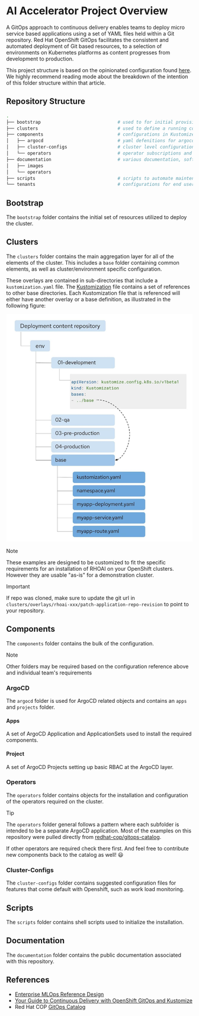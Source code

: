# AI Accelerator Project Overview

A GitOps approach to continuous delivery enables teams to deploy micro service based applications using a set of YAML files held within a Git repository. Red Hat OpenShift GitOps facilitates the consistent and automated deployment of Git based resources, to a selection of environments on Kubernetes platforms as content progresses from development to production.

This project structure is based on the opinionated configuration found [here](https://github.com/gnunn-gitops/standards/blob/master/folders.md). We highly recommend reading mode about the breakdown of the intention of this folder structure within that article.

## Repository Structure

```sh
.
├── bootstrap                             # used to for initial provisioning
├── clusters                              # used to define a running configuration
├── components                            # configurations in Kustomize and YAML
│   ├── argocd                            # yaml defenitions for argocd objects such as Applications and Projects
│   ├── cluster-configs                   # cluster level configurations
│   └── operators                         # operator subscriptions and configurations
├── documentation                         # various documentation, software groups
│   ├── images
│   └── operators
├── scripts                               # scripts to automate maintence tasks
└── tenants                               # configurations for end user namespaces and resources
```

## Bootstrap

The `bootstrap` folder contains the initial set of resources utilized to deploy the cluster.

## Clusters

The `clusters` folder contains the main aggregation layer for all of the elements of the cluster. This includes a `base` folder containing common elements, as well as cluster/environment specific configuration.

These overlays are contained in sub-directories that include a `kustomization.yaml` file. The [Kustomization](https://kustomize.io/) file contains a set of references to other base directories. Each Kustomization file that is referenced will either have another overlay or a base definition, as illustrated in the following figure:

![Kustomize and ArgoCD.jpeg](images/Kustomize%20and%20ArgoCD.jpeg)

> [!NOTE]  
> These examples are designed to be customized to fit the specific requirements for an installation of RHOAI on your OpenShift clusters. However they are usable "as-is" for a demonstration cluster.

> [!IMPORTANT]  
> If repo was cloned, make sure to update the git url in `clusters/overlays/rhoai-xxx/patch-application-repo-revision` to point to your repository.

## Components

The `components` folder contains the bulk of the configuration.

> [!NOTE]  
> Other folders may be required based on the configuration reference above and individual team's requirements

### ArgoCD

The `argocd` folder is used for ArgoCD related objects and contains an `apps` and `projects` folder.

#### Apps

A set of ArgoCD Application and ApplicationSets used to install the required components.

#### Project

A set of ArgoCD Projects setting up basic RBAC at the ArgoCD layer.

### Operators

The `operators` folder contains objects for the installation and configuration of the operators required on the cluster.

> [!TIP]  
> The `operators` folder general follows a pattern where each subfolder is intended to be a separate ArgoCD application. Most of the examples on this repository were pulled directly from [redhat-cop/gitops-catalog](https://github.com/redhat-cop/gitops-catalog).  
>
> If other operators are required check there first. And feel free to contribute new components back to the catalog as well! :smiley:

### Cluster-Configs

The `cluster-configs` folder contains suggested configuration files for features that come default with Openshift, such as work load monitoring.

## Scripts

The `scripts` folder contains shell scripts used to initialize the installation.

## Documentation

The `documentation` folder contains the public documentation associated with this repository.

## References

* [Enterprise MLOps Reference Design](https://www.redhat.com/en/blog/enterprise-mlops-reference-design)
* [Your Guide to Continuous Delivery with OpenShift GitOps and Kustomize](https://www.redhat.com/en/blog/your-guide-to-continuous-delivery-with-openshift-gitops-and-kustomize)
* Red Hat COP [GitOps Catalog](https://github.com/redhat-cop/gitops-catalog)
